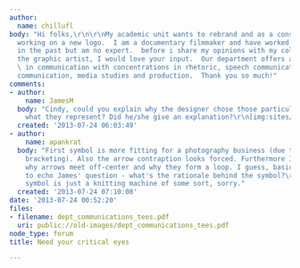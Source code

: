 ```yaml
---
author:
  name: chillufl
body: "Hi folks,\r\n\r\nMy academic unit wants to rebrand and as a consequence is
  working on a new logo.  I am a documentary filmmaker and have worked on logo designs
  in the past but am no expert.  before i share my opinions with my colleagues and
  the graphic artist, I would love your input.  Our department offers a BA and MA
  \ in communication with concentrations in rhetoric, speech communication, health
  communication, media studies and production.  Thank you so much!"
comments:
- author:
    name: JamesM
  body: "Cindy, could you explain why the designer chose those particular shapes and
    what they represent? Did he/she give an explanation?\r\n[img:sites/default/files/old-images/concepts_5579.jpg]"
  created: '2013-07-24 06:03:49'
- author:
    name: apankrat
  body: "First symbol is more fitting for a photography business (due to crop/frame
    bracketing). Also the arrow contraption looks forced. Furthermore I'm not sure
    why arrows meet off-center and why they form a loop. I guess, basically, I'd like
    to echo James' question - what's the rationale behind the symbol?\r\n\r\nSecond
    symbol is just a knitting machine of some sort, sorry."
  created: '2013-07-24 07:10:08'
date: '2013-07-24 00:52:20'
files:
- filename: dept_communications_tees.pdf
  uri: public://old-images/dept_communications_tees.pdf
node_type: forum
title: Need your critical eyes

---
```

